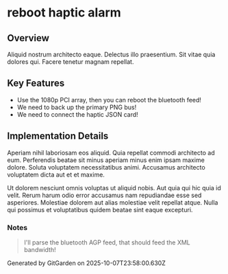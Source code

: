 # reboot haptic alarm

## Overview
Aliquid nostrum architecto eaque. Delectus illo praesentium. Sit vitae quia dolores qui. Facere tenetur magnam repellat.

## Key Features
- Use the 1080p PCI array, then you can reboot the bluetooth feed!
- We need to back up the primary PNG bus!
- We need to connect the haptic JSON card!

## Implementation Details
Aperiam nihil laboriosam eos aliquid. Quia repellat commodi architecto ad eum. Perferendis beatae sit minus aperiam minus enim ipsam maxime dolore. Soluta voluptatem necessitatibus animi. Accusamus architecto voluptatem dicta aut et et maxime.
 Ut dolorem nesciunt omnis voluptas ut aliquid nobis. Aut quia qui hic quia id velit. Rerum harum odio error accusamus nam repudiandae esse sed asperiores. Molestiae dolorem aut alias molestiae velit repellat atque. Nulla qui possimus et voluptatibus quidem beatae sint eaque excepturi.

### Notes
> I'll parse the bluetooth AGP feed, that should feed the XML bandwidth!

Generated by GitGarden on 2025-10-07T23:58:00.630Z